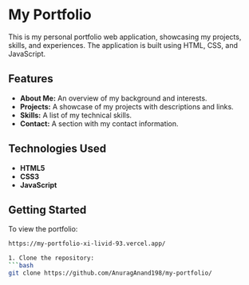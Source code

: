 # My Portfolio

This is my personal portfolio web application, showcasing my projects, skills, and experiences. The application is built using HTML, CSS, and JavaScript.

## Features

- **About Me:** An overview of my background and interests.
- **Projects:** A showcase of my projects with descriptions and links.
- **Skills:** A list of my technical skills.
- **Contact:** A section with my contact information.

## Technologies Used

- **HTML5**
- **CSS3**
- **JavaScript**

## Getting Started

To view the portfolio:
   ```bash
   https://my-portfolio-xi-livid-93.vercel.app/

1. Clone the repository:
   ```bash
   git clone https://github.com/AnuragAnand198/my-portfolio/

